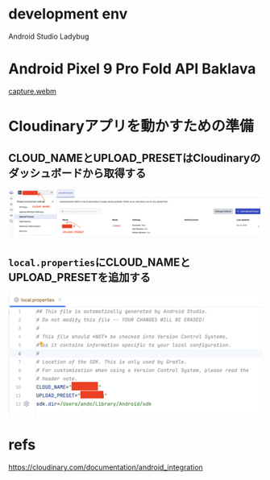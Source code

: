# development env

Android Studio Ladybug

# Android Pixel 9 Pro Fold API Baklava

[capture.webm](https://github.com/user-attachments/assets/34b27d8f-c97a-4a66-bbf7-876ef152d6c0)

# Cloudinaryアプリを動かすための準備

## CLOUD_NAMEとUPLOAD_PRESETはCloudinaryのダッシュボードから取得する
<img src="./console.png">

## `local.properties`にCLOUD_NAMEとUPLOAD_PRESETを追加する
<img src="./android_studio.png">

# refs
https://cloudinary.com/documentation/android_integration<br>